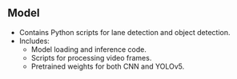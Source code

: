 ## Model
- Contains Python scripts for lane detection and object detection.
- Includes:
  - Model loading and inference code.
  - Scripts for processing video frames.
  - Pretrained weights for both CNN and YOLOv5.
